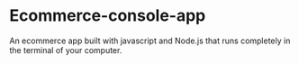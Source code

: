 # Ecommerce-console-app
An ecommerce app built with javascript and Node.js that runs completely in the terminal of your computer.
